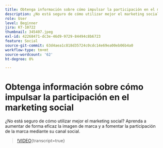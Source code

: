 ```yaml
---
title: Obtenga información sobre cómo impulsar la participación en el marketing social
description: ¿No está seguro de cómo utilizar mejor el marketing social? Aprenda a aumentar de forma eficaz la imagen de marca y a fomentar la participación de la marca mediante su canal social.
role: User
level: Beginner
jira: KT-10722
thumbnail: 345407.jpeg
exl-id: 42268471-dc3e-46d9-9729-84494c8b6723
feature: Social
source-git-commit: 63d4aea1c818d35724c0cdc14e69ea00eb06b4a0
workflow-type: tm+mt
source-wordcount: '62'
ht-degree: 0%

---
```


# Obtenga información sobre cómo impulsar la participación en el marketing social

¿No está seguro de cómo utilizar mejor el marketing social? Aprenda a aumentar de forma eficaz la imagen de marca y a fomentar la participación de la marca mediante su canal social.

>[!VIDEO](https://video.tv.adobe.com/v/3412040/?quality=12&learn=on&captions=spa){transcript=true}

